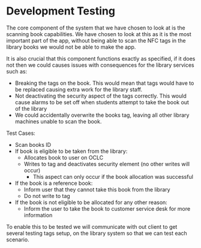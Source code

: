 
# Development Testing

The core component of the system that we have chosen to look at is the scanning book capabilities. We have chosen to look at this as it is the most important part of the app, without being able to scan the NFC tags in the library books we would not be able to make the app. 

It is also crucial that this component functions exactly as specified, if it does not then we could causes issues with consequences for the library services such as:

- Breaking the tags on the book. This would mean that tags would have to be replaced causing extra work for the library staff.
- Not deactivating the security aspect of the tags correctly. This would cause alarms to be set off when students attempt to take the book out of the library
- We could accidentally overwrite the books tag, leaving all other library machines unable to scan the book. 


Test Cases:

- Scan books ID
- If book is eligible to be taken from the library:
   - Allocates book to user on OCLC
   - Writes to tag and deactivates security element (no other writes will occur)
      - This aspect can only occur if the book allocation was successful
- If the book is a reference book:
   - Inform user that they cannot take this book from the library
   - Do not write to tag
- If the book is not eligible to be allocated for any other reason:
   - Inform the user to take the book to customer service desk for more information


To enable this to be tested we will communicate with out client to get several testing tags setup, on the library system so that we can test each scenario.


